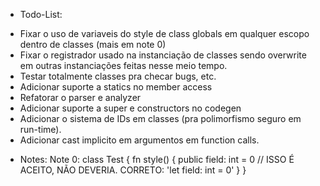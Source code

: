 * Todo-List:
 - Fixar o uso de variaveis do style de class globals em qualquer escopo dentro de classes (mais em note 0)
 - Fixar o registrador usado na instanciação de classes sendo overwrite em outras instanciações feitas nesse meio tempo.
 - Testar totalmente classes pra checar bugs, etc.
 - Adicionar suporte a statics no member access
 - Refatorar o parser e analyzer
 - Adicionar suporte a super e constructors no codegen
 - Adicionar o sistema de IDs em classes (pra polimorfismo seguro em run-time).
 - Adicionar cast implicito em argumentos em function calls.

* Notes:
Note 0:
  class Test {
	fn style() {
		public field: int = 0 // ISSO É ACEITO, NÃO DEVERIA. CORRETO: 'let field: int = 0'
	}
  }